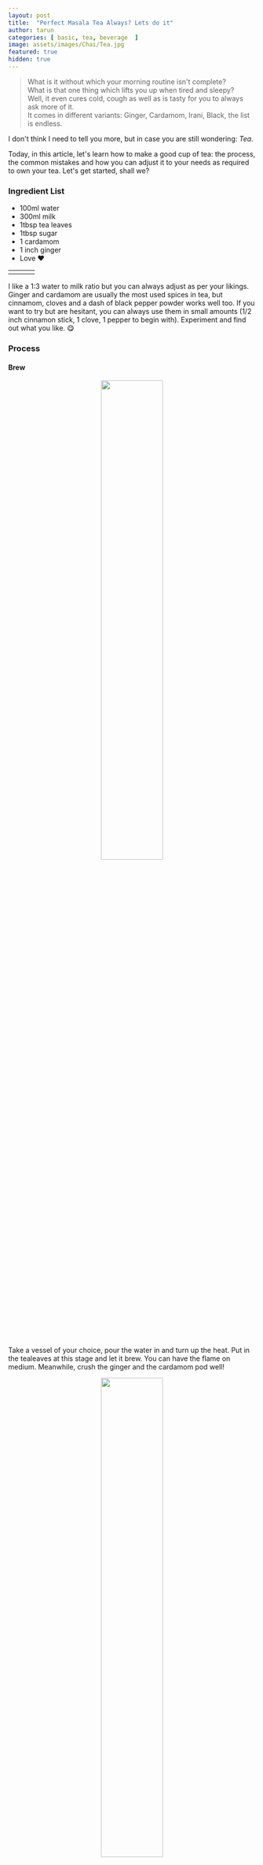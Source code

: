 ```yaml
---
layout: post
title:  "Perfect Masala Tea Always? Lets do it"
author: tarun
categories: [ basic, tea, beverage  ]
image: assets/images/Chai/Tea.jpg
featured: true
hidden: true
---
```


>What is it without which your morning routine isn't complete?  
>What is that one thing which lifts you up when tired and sleepy?  
>Well, it even cures cold, cough as well as is tasty for you to always ask more of it.  
>It comes in different variants: Ginger, Cardamom, Irani, Black, the list is endless.

I don't think I need to tell you more, but in case you are still wondering:  *Tea*.

Today, in this article, let's learn how to make a good cup of tea: the process, the common mistakes and how you can adjust it to your needs as required to own your tea. Let's get started, shall we?

### Ingredient List 
- 100ml water 
- 300ml milk 
- 1tbsp tea leaves
- 1tbsp sugar
- 1 cardamom
- 1 inch ginger
- Love ♥️

<table width="100%" border="0">
  <tr>    
  <td><img src="{{ site.baseurl }}/assets/images/Chai/water.jpg" alt="" align="left" /></td>
  <td><img src="{{ site.baseurl }}/assets/images/Chai/milk.jpg" alt="" align="right" /></td>
  <td><img src="{{ site.baseurl }}/assets/images/Chai/masala.jpg" alt="" align="center" style="width:300px height:300px;" /></td>
  </tr>  
</table>
<!--- (<img src="{{ site.baseurl }}/assets/images/Chai/masala.jpg" alt="" align="center" style="width: 90%; height: 90%;" />-->

I like a 1:3 water to milk ratio but you can always adjust as per your likings. Ginger and cardamom are usually the most used spices in tea, but cinnamom, cloves and a dash of black pepper powder works well too. If you want to try but are hesitant, you can always use them in small amounts (1/2 inch cinnamon stick, 1 clove, 1 pepper to begin with). Experiment and find out what you like. 😋

### Process

#### Brew

<p align="center">
  <img class="shadow-lg rounded"   src="{{ site.baseurl }}/assets/images/Chai/tealeaves.gif" style="width: 50%; height: 50%;">
</p>
 Take a vessel of your choice, pour the water in and turn up the heat. Put in the tealeaves at this stage and let it brew. You can have the flame on medium. Meanwhile, crush the ginger and the cardamom pod well!
<p align="center">
  <img class="shadow-lg rounded"  src="{{ site.baseurl }}/assets/images/Chai/crush.jpg" style="width: 50%; height: 50%;">
</p>
Now add this crushed masala to the water.

This is the most important step of tea making, letting the tea brew patiently in the water. *Once you add milk, the tealeaves won't have a lot of effect, so please don't rush into it. Most of the people I know who struggle at making tea are the ones who are impatient here, don't be, the wait will be all worth it.* It is okay if your water reduces to even half of what you started with. :P
<p align="center">
  <img  class="shadow-lg rounded" src="{{ site.baseurl }}/assets/images/Chai/brew.jpg" style="width: 50%; height: 50%;">
</p>

After around 5-7 minuted, once the brew is dark and ready, pour in the milk and stir occasionally. You may be tempted to increase the heat, but again, take a deep breath and calm your temptations. Let it come to a boil on it's own, and then you can either decrease the flame to lowest, or stir, or blow at it, to prevent the tea from spilling. Add 1 tbsp of sugar now. Let the tea get 2-3 boils. Don't worry, the successive boils are pretty quick. In total, it's around 5-7 minutes more of boiling after you add milk. You can use the attached pics as a reference for indicator. 

<p align="center">
  <img class="shadow-lg rounded"  src="{{ site.baseurl }}/assets/images/Chai/boil.gif" style="width: 50%; height: 50%;">
</p>


Done, strain, pour yourself and your loved ones some tea, sip on it and enjoy the warm conversations with a satisfying tea. 

#### Bonus
- You can pair the masalas according to the weather. Ginger, clove, black pepper are usually good in cold/rainy weather and something like cardamom, cinnamon, fennel are nice in summer. Please start with only a pinch of them if you are not sure of the flavour. 
- I reccommend water ratio from 20% to 50% according to what you like. 
- Try to use milk which is not pre-boiled. In my experiments, fresh milk has given much better flavour.
- Always add sugar towards the end because it releases water which slows brewing, but make sure to give at least 1 boil after adding it.
- You can make jaggery tea by substituting it for sugar, but remember to boil more since jaggery takes longer to dissolve.
- Use a vessel at least twice the volume of tea you are making, to avoid regretting spillover later. 

Now what are you waiting for? Get up and make yourself some nice tea. Let me know if you enjoyed it and have any more questions!

*Until next time...*
